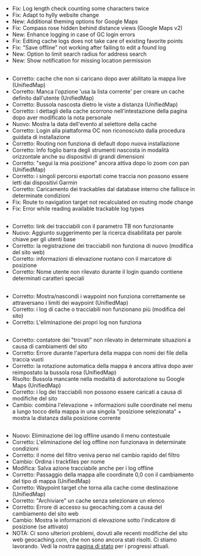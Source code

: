 ##
- Fix: Log length check counting some characters twice
- Fix: Adapt to hylly website change
- New: Additional theming options for Google Maps
- Fix: Compass rose hidden behind distance views (Google Maps v2)
- New: Enhance logging in case of GC login errors
- Fix: Editing cache logs does not take care of existing favorite points
- Fix: "Save offline" not working after failing to edit a found log
- New: Option to limit search radius for address search
- New: Show notification for missing location permission

##
- Corretto: cache che non si caricano dopo aver abilitato la mappa live (UnifiedMap)
- Corretto: Manca l'opzione 'usa la lista corrente' per creare un cache definito dall'utente (UnifiedMap)
- Corretto: Bussola nascosta dietro le viste a distanza (UnifiedMap)
- Corretto: i dettagli della cache scorrono nell'intestazione della pagina dopo aver modificato la nota personale
- Nuovo: Mostra la data dell'evento al selettore della cache
- Corretto: Login alla piattaforma OC non riconosciuto dalla procedura guidata di installazione
- Corretto: Routing non funziona di default dopo nuova installazione
- Corretto: Info foglio barra degli strumenti nascosta in modalità orizzontale anche su dispositivi di grandi dimensioni
- Corretto: "segui la mia posizione" ancora attiva dopo lo zoom con pan (UnifiedMap)
- Corretto: i singoli percorsi esportati come traccia non possono essere letti dai dispositivi Garmin
- Corretto: Caricamento dei trackables dal database interno che fallisce in determinate condizioni
- Fix: Route to navigation target not recalculated on routing mode change
- Fix: Error while reading available trackable log types

##
- Corretto: link dei tracciabili con il parametro TB non funzionante
- Nuovo: Aggiunto suggerimento per la ricerca disabilitata per parole chiave per gli utenti base
- Corretto: la registrazione dei tracciabili non funziona di nuovo (modifica del sito web)
- Corretto: informazioni di elevazione ruotano con il marcatore di posizione
- Corretto: Nome utente non rilevato durante il login quando contiene determinati caratteri speciali

##
- Corretto: Mostra/nascondi i waypoint non funziona correttamente se attraversano i limiti dei waypoint (UnifiedMap)
- Corretto: i log di cache o tracciabili non funzionano più (modifica del sito)
- Corretto: L'eliminazione dei propri log non funziona

##
- Corretto: contatore dei "trovati" non rilevato in determinate situazioni a causa di cambiamenti del sito
- Corretto: Errore durante l'apertura della mappa con nomi dei file della traccia vuoti
- Corretto: la rotazione automatica della mappa è ancora attiva dopo aver reimpostato la bussola rosa (UnifiedMap)
- Risolto: Bussola mancante nella modalità di autorotazione su Google Maps (UnifiedMap)
- Corretto: i log dei tracciabili non possono essere caricati a causa di modifiche del sito
- Cambio: combina l'elevazione + informazioni sulle coordinate nel menu a lungo tocco della mappa in una singola "posizione selezionata" + mostra la distanza dalla posizione corrente

##
- Nuovo: Eliminazione dei log offline usando il menu contestuale
- Corretto: L'eliminazione del log offline non funzionava in determinate condizioni
- Corretto: il nome del filtro veniva perso nel cambio rapido del filtro
- Cambio: Ordina i trackfiles per nome
- Modifica: Salva azione tracciabile anche per i log offline
- Corretto: Passaggio della mappa alle coordinate 0,0 con il cambiamento del tipo di mappa (UnifiedMap)
- Corretto: Waypoint target che torna alla cache come destinazione (UnifiedMap)
- Corretto: "Archiviare" un cache senza selezionare un elenco
- Corretto: Errore di accesso su geocaching.com a causa del cambiamento del sito web
- Cambio: Mostra le informazioni di elevazione sotto l'indicatore di posizione (se attivato)
- NOTA: Ci sono ulteriori problemi, dovuti alle recenti modifiche del sito web geocaching.com, che non sono ancora stati risolti. Ci stiamo lavorando. Vedi la nostra [ pagina di stato](https://github.com/cgeo/cgeo/issues/15555) per i progressi attuali.
